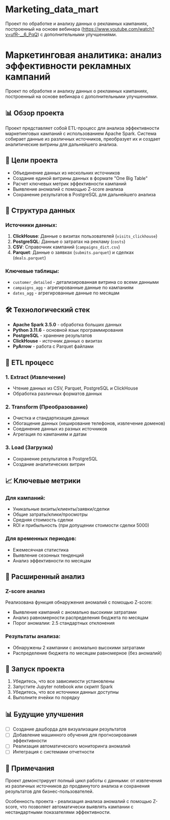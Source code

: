 # Marketing_data_mart
Проект по обработке и анализу данных о рекламных кампаниях, построенный на основе вебинара (https://www.youtube.com/watch?v=ufR-__6_PqQ) с дополнительными улучшениями.
# Маркетинговая аналитика: анализ эффективности рекламных кампаний

Проект по обработке и анализу данных о рекламных кампаниях, построенный на основе вебинара с дополнительными улучшениями.

## 📊 Обзор проекта

Проект представляет собой ETL-процесс для анализа эффективности маркетинговых кампаний с использованием Apache Spark. Система собирает данные из различных источников, преобразует их и создает аналитические витрины для дальнейшего анализа.

## 🎯 Цели проекта

- Объединение данных из нескольних источников
- Создание единой витрины данных в формате "One Big Table"
- Расчет ключевых метрик эффективности кампаний
- Выявление аномалий с помощью Z-score анализа
- Сохранение результатов в PostgreSQL для дальнейшего анализа

## 📁 Структура данных

### Источники данных:
1. **ClickHouse**: Данные о визитах пользователей (`visits_clickhouse`)
2. **PostgreSQL**: Данные о затратах на рекламу (`costs`)
3. **CSV**: Справочник кампаний (`campaigns_dict.csv`)
4. **Parquet**: Данные о заявках (`submits.parquet`) и сделках (`deals.parquet`)

### Ключевые таблицы:
- `customer_detailed` - детализированная витрина со всеми данными
- `campaigns_agg` - агрегированные данные по кампаниям
- `dates_agg` - агрегированные данные по месяцам

## 🛠 Технологический стек

- **Apache Spark 3.5.0** - обработка больших данных
- **Python 3.11.6** - основной язык программирования
- **PostgreSQL** - хранение результатов
- **ClickHouse** - источник данных о визитах
- **PyArrow** - работа с Parquet файлами

## 🔄 ETL процесс

### 1. Extract (Извлечение)
- Чтение данных из CSV, Parquet, PostgreSQL и ClickHouse
- Обработка различных форматов данных

### 2. Transform (Преобразование)
- Очистка и стандартизация данных
- Обогащение данных (хеширование телефонов, извлечение доменов)
- Соединение данных из разных источников
- Агрегация по кампаниям и датам

### 3. Load (Загрузка)
- Сохранение результатов в PostgreSQL
- Создание аналитических витрин

## 📈 Ключевые метрики

### Для кампаний:
- Уникальные визиты/клиенты/заявки/сделки
- Общие затраты/клики/просмотры
- Средняя стоимость сделки
- ROI и прибыльность (при допущении стоимости сделки 5000)

### Для временных периодов:
- Ежемесячная статистика
- Выявление сезонных тенденций
- Анализ эффективности по месяцам

## 🧠 Расширенный анализ

### Z-score анализ
Реализована функция обнаружения аномалий с помощью Z-score:
- Выявление кампаний с аномально высокими затратами
- Анализ равномерности распределения бюджета по месяцам
- Порог аномалии: 2.5 стандартных отклонения

### Результаты анализа:
- Обнаружены 2 кампании с аномально высокими затратами
- Распределение бюджета по месяцам равномерное (без аномалий)

## 🚀 Запуск проекта

1. Убедитесь, что все зависимости установлены
2. Запустите Jupyter notebook или скрипт Spark
3. Убедитесь, что все источники данных доступны
4. Выполните ячейки по порядку

## 📊 Будущие улучшения

- [ ] Создание дашборда для визуализации результатов
- [ ] Добавление машинного обучения для прогнозирования эффективности
- [ ] Реализация автоматического мониторинга аномалий
- [ ] Интеграция с системами отчетности

## 📝 Примечания

Проект демонстрирует полный цикл работы с данными: от извлечения из различных источников до продвинутого анализа и сохранения результатов для бизнес-пользователей.

Особенность проекта - реализация анализа аномалий с помощью Z-score, что позволяет автоматически выявлять кампании с нестандартными показателями эффективности.
